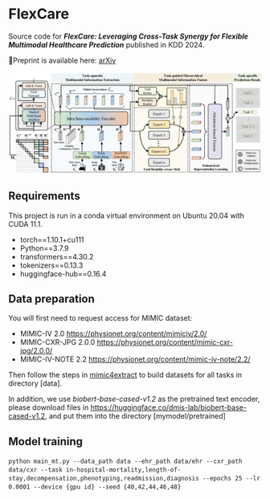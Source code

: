 # FlexCare
Source code for ***FlexCare: Leveraging Cross-Task Synergy for Flexible Multimodal Healthcare Prediction*** published in KDD 2024.

📄Preprint is available here: <a href="https://arxiv.org/abs/2406.11928" target="_blank">arXiv</a>

![image](pic/framework.png)

Requirements
----
This project is run in a conda virtual environment on Ubuntu 20.04 with CUDA 11.1. 
+ torch==1.10.1+cu111
+ Python==3.7.9
+ transformers==4.30.2
+ tokenizers==0.13.3
+ huggingface-hub==0.16.4

Data preparation
----
You will first need to request access for MIMIC dataset:
+ MIMIC-IV 2.0 https://physionet.org/content/mimiciv/2.0/
+ MIMIC-CXR-JPG 2.0.0 https://physionet.org/content/mimic-cxr-jpg/2.0.0/
+ MIMIC-IV-NOTE 2.2 https://physionet.org/content/mimic-iv-note/2.2/

Then follow the steps in [mimic4extract](mimic4extract/README.md) to build datasets for all tasks in directory [data].

In addition, we use _biobert-base-cased-v1.2_ as the pretrained text encoder, please download files in https://huggingface.co/dmis-lab/biobert-base-cased-v1.2, and put them into the directory [mymodel/pretrained]

Model training
----
``
python main_mt.py --data_path data --ehr_path data/ehr --cxr_path data/cxr --task in-hospital-mortality,length-of-stay,decompensation,phenotyping,readmission,diagnosis --epochs 25 --lr 0.0001 --device {gpu id} --seed {40,42,44,46,48}
``
